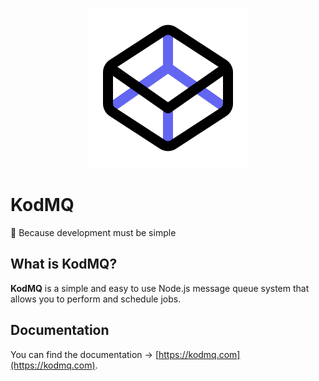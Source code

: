<p align="center">
  <picture>
    <source srcset="./apps/docs/src/images/logo-light.png" media="(prefers-color-scheme: light)" />
    <source srcset="./apps/docs/src/images/logo-dark.png" media="(prefers-color-scheme: dark)" />
    <img src="./apps/docs/src/images/logo-light.png" alt="KodMQ Logo" width="256" height="256" />
  </picture>
</p>

# KodMQ

💛 Because development must be simple

## What is KodMQ?

**KodMQ** is a simple and easy to use Node.js message queue system that allows you to perform and schedule jobs.

## Documentation

You can find the documentation → [https://kodmq.com](https://kodmq.com).
